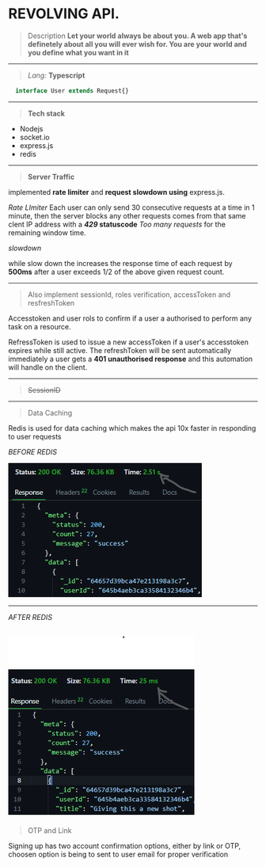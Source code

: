 # REVOLVING API.
> Description **Let your world always be about you. A web app that's definetely about all you will ever wish for. You are your world and you define what you want in it**
---
> *Lang:* **Typescript**
```typescript
  interface User extends Request{}
```
---
> **Tech stack**
* Nodejs
* socket.io
* express.js
* redis
---
> **Server Traffic**

implemented **rate limiter** and **request slowdown using** express.js.

_Rate LImiter_ 
Each user can only send 30 consecutive requests at a time in 1 minute, then the server blocks any other requests comes from that same clent IP address with a **_429_ statuscode** _Too many requests_ for the remaining window time. 

_slowdown_

while slow down the increases the response time of each request by **500ms** after a user exceeds 1/2 of the above given request count.

---

> Also implement sessionId, roles verification, accessToken and resfreshToken

Accesstoken and user rols to confirm if a user a authorised to perform any task on a resource. 

RefressToken is used to issue a new accessToken if a user's accesstoken expires while still active. The refreshToken will be sent automatically immediately a user gets a **401 unauthorised response** and this automation will handle on the client.

---

> ~~SessionID~~ 

---

> Data Caching

Redis is used for data caching which makes the api 10x faster in responding to user requests 

_BEFORE REDIS_

![before redis implementation](./assets/before-redis.png)

---

_AFTER REDIS_

![after redis implementation](./assets/after-redis.png)
---
> OTP and Link

Signing up has two account confirmation options, either by link or OTP, choosen option is being to sent to user email for proper verification
